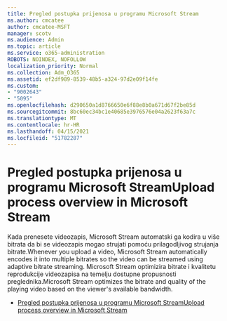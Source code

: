 ```yaml
---
title: Pregled postupka prijenosa u programu Microsoft Stream
ms.author: cmcatee
author: cmcatee-MSFT
manager: scotv
ms.audience: Admin
ms.topic: article
ms.service: o365-administration
ROBOTS: NOINDEX, NOFOLLOW
localization_priority: Normal
ms.collection: Adm_O365
ms.assetid: ef2df989-8539-48b5-a324-97d2e09f14fe
ms.custom:
- "9002643"
- "5095"
ms.openlocfilehash: d290650a1d8766650e6f88e8b0a671d67f2be85d
ms.sourcegitcommit: 8bc60ec34bc1e40685e3976576e04a2623f63a7c
ms.translationtype: MT
ms.contentlocale: hr-HR
ms.lasthandoff: 04/15/2021
ms.locfileid: "51782287"
---
```

# <a name="upload-process-overview-in-microsoft-stream"></a><span data-ttu-id="df3ac-102">Pregled postupka prijenosa u programu Microsoft Stream</span><span class="sxs-lookup"><span data-stu-id="df3ac-102">Upload process overview in Microsoft Stream</span></span>

<span data-ttu-id="df3ac-103">Kada prenesete videozapis, Microsoft Stream automatski ga kodira u više bitrata da bi se videozapis mogao strujati pomoću prilagodljivog strujanja bitrate.</span><span class="sxs-lookup"><span data-stu-id="df3ac-103">Whenever you upload a video, Microsoft Stream automatically encodes it into multiple bitrates so the video can be streamed using adaptive bitrate streaming.</span></span> <span data-ttu-id="df3ac-104">Microsoft Stream optimizira bitrate i kvalitetu reprodukcije videozapisa na temelju dostupne propusnosti preglednika.</span><span class="sxs-lookup"><span data-stu-id="df3ac-104">Microsoft Stream optimizes the bitrate and quality of the playing video based on the viewer's available bandwidth.</span></span>

- [<span data-ttu-id="df3ac-105">Pregled postupka prijenosa u programu Microsoft Stream</span><span class="sxs-lookup"><span data-stu-id="df3ac-105">Upload process overview in Microsoft Stream</span></span>](https://docs.microsoft.com/stream/upload-process-overview)
